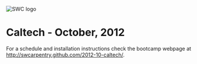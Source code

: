 ![SWC logo](http://software-carpentry.org/software-carpentry-logo-285x58.png "SWC logo")

# Caltech - October, 2012

For a schedule and installation instructions check the bootcamp webpage
at http://swcarpentry.github.com/2012-10-caltech/.
